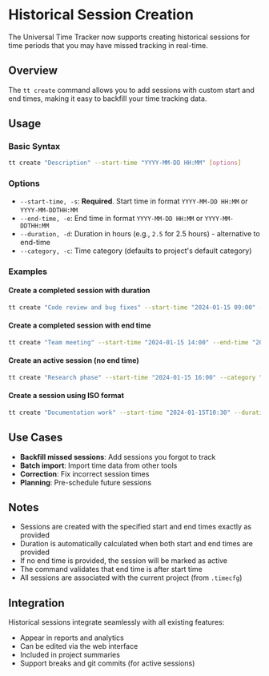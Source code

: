 # Historical Session Creation

The Universal Time Tracker now supports creating historical sessions for time periods that you may have missed tracking in real-time.

## Overview

The `tt create` command allows you to add sessions with custom start and end times, making it easy to backfill your time tracking data.

## Usage

### Basic Syntax

```bash
tt create "Description" --start-time "YYYY-MM-DD HH:MM" [options]
```

### Options

- `--start-time, -s`: **Required**. Start time in format `YYYY-MM-DD HH:MM` or `YYYY-MM-DDTHH:MM`
- `--end-time, -e`: End time in format `YYYY-MM-DD HH:MM` or `YYYY-MM-DDTHH:MM`
- `--duration, -d`: Duration in hours (e.g., `2.5` for 2.5 hours) - alternative to end-time
- `--category, -c`: Time category (defaults to project's default category)

### Examples

#### Create a completed session with duration
```bash
tt create "Code review and bug fixes" --start-time "2024-01-15 09:00" --duration 3.5 --category "development"
```

#### Create a completed session with end time
```bash
tt create "Team meeting" --start-time "2024-01-15 14:00" --end-time "2024-01-15 15:30" --category "meetings"
```

#### Create an active session (no end time)
```bash
tt create "Research phase" --start-time "2024-01-15 16:00" --category "research"
```

#### Create a session using ISO format
```bash
tt create "Documentation work" --start-time "2024-01-15T10:30" --duration 2.0 --category "documentation"
```

## Use Cases

- **Backfill missed sessions**: Add sessions you forgot to track
- **Batch import**: Import time data from other tools
- **Correction**: Fix incorrect session times
- **Planning**: Pre-schedule future sessions

## Notes

- Sessions are created with the specified start and end times exactly as provided
- Duration is automatically calculated when both start and end times are provided
- If no end time is provided, the session will be marked as active
- The command validates that end time is after start time
- All sessions are associated with the current project (from `.timecfg`)

## Integration

Historical sessions integrate seamlessly with all existing features:
- Appear in reports and analytics
- Can be edited via the web interface
- Included in project summaries
- Support breaks and git commits (for active sessions) 